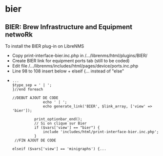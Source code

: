 # bier
BIER: Brew Infrastructure and Equipment netwoRk
-----------------------------------------
To install the BIER plug-in on LibreNMS
- Copy print-interface-bier.inc.php in /.../librenms/html/plugins/BIER/
- Create BIER link for equipment ports tab (still to be coded)
- Edit file /.../librenms/includes/html/pages/device/ports.inc.php
- Line 98 to 108 insert below + elseif {... instead of "else"
-     ...
      $type_sep = ' | ';
      }//end foreach
  
      //DEBUT AJOUT DE CODE
                    echo ' | ';
                    echo generate_link('BIER', $link_array, ['view' => 'bier']);

                print_optionbar_end();
                // Si on clique sur Bier
                if ($vars['view'] == "bier") {
                    include 'includes/html/print-interface-bier.inc.php';
                }
       //FIN AJOUT DE CODE
  
      elseif ($vars['view'] == 'minigraphs') {...
